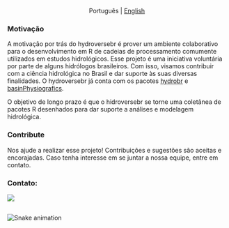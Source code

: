 <p align="center">
  <span>Português</span> |
  <a href="https://github.com/hydroversebr/hydroversebr">English</a>

### Motivação

A motivação por trás do hydroversebr é prover um ambiente colaborativo para o desenvolvimento em R de cadeias de processamento comumente utilizados em estudos hidrológicos. Esse projeto é uma iniciativa voluntária por parte de alguns hidrólogos brasileiros. Com isso, visamos contribuir com a ciência hidrológica no Brasil e dar suporte às suas diversas finalidades. O hydroversebr já conta com os pacotes <a href="https://github.com/hydroversebr/hydrobr">hydrobr</a> e  <a href="https://github.com/hydroversebr/basinPhysiografics">basinPhysiografics</a>. 

O objetivo de longo prazo é que o hidroversebr se torne uma coletânea de pacotes R desenhados para dar suporte a análises e modelagem hidrológica. 

 
### Contribute
  
Nos ajude a realizar esse projeto! Contribuições e sugestões são aceitas e encorajadas. 
Caso tenha interesse em se juntar a nossa equipe, entre em contato. 

  
### Contato:

<div> 
  <a href = "mailto:hydroversebr@gmail.com; tcalegario@gmail.com; daniel_althoff@hotmail.com;"><img src="https://img.shields.io/badge/Gmail-D14836?style=for-the-badge&logo=gmail&logoColor=white" target="_blank"></a>

##

  ![Snake animation](https://github.com/hydroversebr/hydroversebr/blob/output/github-contribution-grid-snake.svg)
